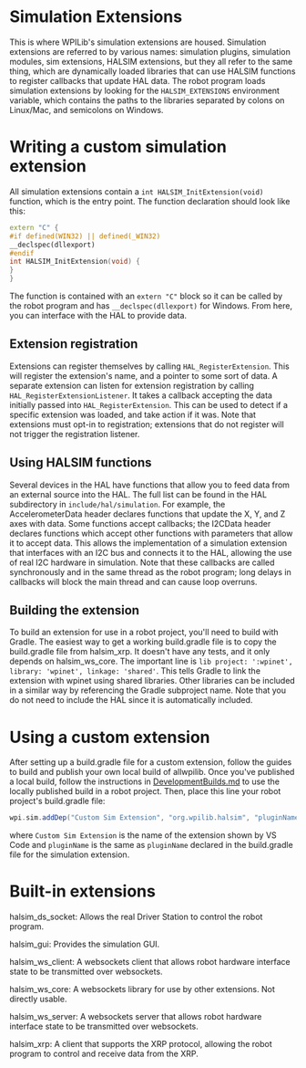 # Simulation Extensions
This is where WPILib's simulation extensions are housed. Simulation extensions are referred to by various names: simulation plugins, simulation modules, sim extensions, HALSIM extensions, but they all refer to the same thing, which are dynamically loaded libraries that can use HALSIM functions to register callbacks that update HAL data. The robot program loads simulation extensions by looking for the `HALSIM_EXTENSIONS` environment variable, which contains the paths to the libraries separated by colons on Linux/Mac, and semicolons on Windows.

# Writing a custom simulation extension
All simulation extensions contain a `int HALSIM_InitExtension(void)` function, which is the entry point. The function declaration should look like this:

```c++
extern "C" {
#if defined(WIN32) || defined(_WIN32)
__declspec(dllexport)
#endif
int HALSIM_InitExtension(void) {
}
}
```

The function is contained with an `extern "C"` block so it can be called by the robot program and has `__declspec(dllexport)` for Windows. From here, you can interface with the HAL to provide data.

## Extension registration
Extensions can register themselves by calling `HAL_RegisterExtension`. This will register the extension's name, and a pointer to some sort of data. A separate extension can listen for extension registration by calling `HAL_RegisterExtensionListener`. It takes a callback accepting the data initially passed into `HAL_RegisterExtension`. This can be used to detect if a specific extension was loaded, and take action if it was. Note that extensions must opt-in to registration; extensions that do not register will not trigger the registration listener.

## Using HALSIM functions
Several devices in the HAL have functions that allow you to feed data from an external source into the HAL. The full list can be found in the HAL subdirectory in `include/hal/simulation`. For example, the AccelerometerData header declares functions that update the X, Y, and Z axes with data. Some functions accept callbacks; the I2CData header declares functions which accept other functions with parameters that allow it to accept data. This allows the implementation of a simulation extension that interfaces with an I2C bus and connects it to the HAL, allowing the use of real I2C hardware in simulation. Note that these callbacks are called synchronously and in the same thread as the robot program; long delays in callbacks will block the main thread and can cause loop overruns.

## Building the extension
To build an extension for use in a robot project, you'll need to build with Gradle. The easiest way to get a working build.gradle file is to copy the build.gradle file from halsim_xrp. It doesn't have any tests, and it only depends on halsim_ws_core. The important line is `lib project: ':wpinet', library: 'wpinet', linkage: 'shared'`. This tells Gradle to link the extension with wpinet using shared libraries. Other libraries can be included in a similar way by referencing the Gradle subproject name. Note that you do not need to include the HAL since it is automatically included.

# Using a custom extension
After setting up a build.gradle file for a custom extension, follow the guides to build and publish your own local build of allwpilib. Once you've published a local build, follow the instructions in [DevelopmentBuilds.md](/DevelopmentBuilds.md) to use the locally published build in a robot project. Then, place this line your robot project's build.gradle file:
```groovy
wpi.sim.addDep("Custom Sim Extension", "org.wpilib.halsim", "pluginName")
```
where `Custom Sim Extension` is the name of the extension shown by VS Code and `pluginName` is the same as `pluginName` declared in the build.gradle file for the simulation extension.

# Built-in extensions
halsim_ds_socket: Allows the real Driver Station to control the robot program.

halsim_gui: Provides the simulation GUI.

halsim_ws_client: A websockets client that allows robot hardware interface state to be transmitted over websockets.

halsim_ws_core: A websockets library for use by other extensions. Not directly usable.

halsim_ws_server: A websockets server that allows robot hardware interface state to be transmitted over websockets.

halsim_xrp: A client that supports the XRP protocol, allowing the robot program to control and receive data from the XRP.
